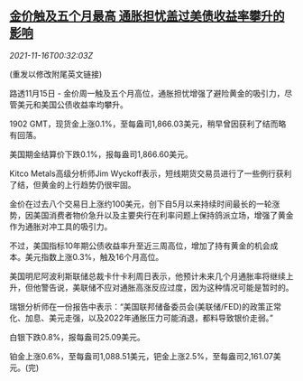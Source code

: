 <!--1637024462000-->
[金价触及五个月最高 通胀担忧盖过美债收益率攀升的影响](https://cn.reuters.com/article/precious-metals-1115-mon-idCNKBS2I101T)
------

<div><i>2021-11-16T00:32:03Z</i></div><p>(重发以修改附尾英文链接)</p><p>路透11月15日 - 金价周一触及五个月高位，通胀担忧增强了避险黄金的吸引力，尽管美元和美国公债收益率均攀升。</p><p>1902 GMT，现货金上涨0.1%，至每盎司1,866.03美元，稍早曾因获利了结而略有回落。</p><p>美国期金结算价下跌0.1%，报每盎司1,866.60美元。</p><p>Kitco Metals高级分析师Jim Wyckoff表示，短线期货交易员进行了一些例行获利了结，但黄金的上行趋势仍很牢固。</p><p>金价在过去八个交易日上涨约100美元，创下自5月以来持续时间最长的一轮涨势，因美国消费者物价急升以及主要央行在利率问题上保持鸽派立场，增强了黄金作为通胀对冲工具的吸引力。</p><p>不过，美国指标10年期公债收益率升至近三周高位，增加了持有黄金的机会成本。美元指数上涨0.3%，触及16个月高位。</p><p>美国明尼阿波利斯联储总裁卡什卡利周日表示，他预计未来几个月通胀率将继续上升，但他警告说，美联储不应对通胀高涨反应过度，因为这种情况可能是暂时的。</p><p>瑞银分析师在一份报告中表示：“美国联邦储备委员会(美联储/FED)的政策正常化、加息、美元走强，以及2022年通胀压力可能消退，都料导致银价走弱。”</p><p>白银下跌0.8%，报每盎司25.09美元。</p><p>铂金上涨0.6%，至每盎司1,088.51美元，钯金上涨2.5%，至每盎司2,161.07美元。(完)</p>
